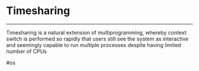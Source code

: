 # Timesharing
---
Timesharing is a natural extension of multiprogramming, whereby context switch is performed so rapidly that users still see the system as interactive and seemingly capable to run multiple processes despite having limited number of CPUs

#os